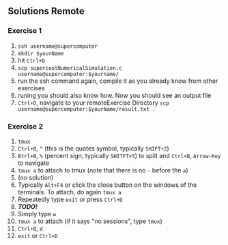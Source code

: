 ## Solutions Remote

### Exercise 1

1. `ssh username@supercomputer`
2. `mkdir $yourName`
3. hit `Ctrl+D`
4. `scp supercoolNumericalSimulation.c username@supercomputer:$yourname/`
5. run the ssh command again, compile it as you already know from other exercises
6. runing you should also know how. Now you should see an output file
7. `Ctrl+D`, navigate to your remoteExercise Directory  `scp username@supercomputer:$yourName/result.txt .`

### Exercise 2

1. `tmux`
2. `Ctrl+B`, `"` (this is the quotes symbol, typically `SHIFT+2`)
3. `Btrl+B`, `%` (percent sign, typically `SHITFT+5`) to split and `Ctrl+B`, `Arrow-Key` to navigate
4. `tmux a` to attach to tmux (note that there is no `-` before the `a`)
5. (no solution)
6. Typically `Alt+F4` or click the close button on the windows of the terminals. To attach, do again `tmux a`
7. Repeatedly type `exit` or press `Ctrl+D`
8. *__TODO!__*
9. Simply type `w`
10. `tmux a` to attach (if it says "no sessions", type `tmux`)
11. `Ctrl+B`, `d`
12. `exit` or `Ctrl+D`
